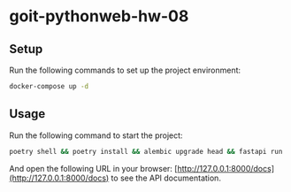 # goit-pythonweb-hw-08

## Setup

Run the following commands to set up the project environment:

```bash
docker-compose up -d
```

## Usage

Run the following command to start the project:

```bash
poetry shell && poetry install && alembic upgrade head && fastapi run

```

And open the following URL in your browser: [http://127.0.0.1:8000/docs](http://127.0.0.1:8000/docs) to see the API documentation.
